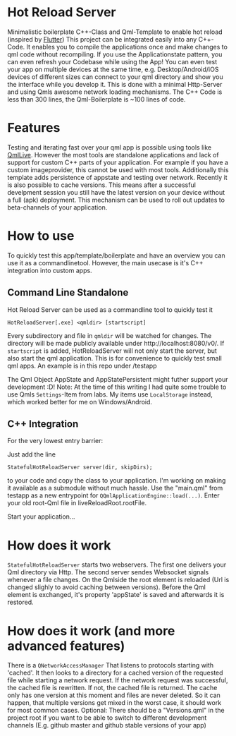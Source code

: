 # Hot Reload Server
Minimalistic boilerplate C++-Class and Qml-Template to enable hot reload (inspired by [Flutter](https://flutter.dev/docs/development/tools/hot-reload))
This project can be integrated easily into any C++-Code.
It enables you to compile the applications once and make changes to qml code without recompiling.
If you use the Applicationstate pattern, you can even refresh your Codebase while using the App!
You can even test your app on multiple devices at the same time, e.g. Desktop/Android/iOS devices of different sizes can connect to your
qml directory and show you the interface while you develop it.
This is done with a minimal Http-Server and using Qmls awesome network loading mechanisms.
The C++ Code is less than 300 lines, the Qml-Boilerplate is ~100 lines of code.

# Features
Testing and iterating fast over your qml app is possible using tools like [QmlLive](https://github.com/qtproject/qt-apps-qmllive).
However the most tools are standalone applications and lack of support for custom C++ parts of your application.
For example if you have a custom imageprovider, this cannot be used with most tools.
Additionally this template adds persistence of appstate and testing over network.
Recently it is also possible to cache versions. This means after a successful develpment
session you still have the latest version on your device without a full (apk) deployment.
This mechanism can be used to roll out updates to beta-channels of your application.

# How to use
To quickly test this app/template/boilerplate and have an overview you can use it as a commandlinetool.
However, the main usecase is it's C++ integration into custom apps.
## Command Line Standalone
Hot Reload Server can be used as a commandline tool to quickly test it
```
HotReloadServer[.exe] <qmldir> [startscript]
```
Every subdirectory and file in `qmldir` will be watched for changes. The directory will be made publicly available under http://localhost:8080/v0/.
If `startscript` is added, HotReloadServer will not only start the server, but also start the qml application.
This is for convenience to quickly test small qml apps.
An example is in this repo under /testapp

The Qml Object AppState and AppStatePersistent might futher support your development :D!
Note: At the time of this writing I had quite some trouble to use Qmls `Settings`-Item from labs.
My items use `LocalStorage` instead, which worked better for me on Windows/Android.

## C++ Integration

For the very lowest entry barrier:

Just add the line
```
StatefulHotReloadServer server(dir, skipDirs);
```
to your code and copy the class to your application. I'm working on making it available as a submodule without much hassle.
Use the "main.qml" from testapp as a new entrypoint for `QQmlApplicationEngine::load(...)`. Enter your old root-Qml file in liveReloadRoot.rootFile.

Start your application...


# How does it work

`StatefulHotReloadServer` starts two webservers. The first one delivers your Qml directory via Http. The second server sendes Websocket signals whenever
a file changes. On the Qmlside the root element is reloaded (Url is changed slighly to avoid caching between versions).
Before the Qml element is exchanged, it's property 'appState' is saved and afterwards it is restored.

# How does it work (and more advanced features)

There is a `QNetworkAccessManager` That listens to protocols starting with 'cached'. It then looks to a directory for a cached version
of the requested file while starting a network request. If the network request was successful, the cached file is rewritten. If not, the cached file is returned.
The cache only has one version at this moment and files are never deleted. So it can happen, that multiple versions get mixed in the worst case,
it should work for most common cases.
Optional: There should be a "Versions.qml" in the project root if you want to be able to switch to different
development channels (E.g. github master and github stable versions of your app)
